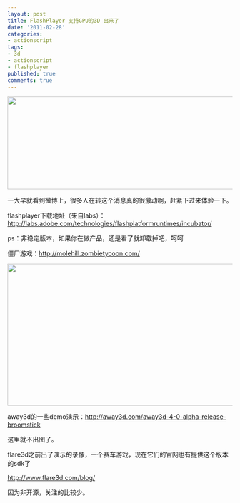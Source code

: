 ```yaml
---
layout: post
title: FlashPlayer 支持GPU的3D 出来了
date: '2011-02-28'
categories:
- actionscript
tags:
- 3d
- actionscript
- flashplayer
published: true
comments: true
---
```

<p><a href="{{urls.media}}/2011/02/20110228.png"><img class="alignnone size-full wp-image-842" title="20110228" src="{{urls.media}}/2011/02/20110228.png" alt="" width="585" height="208" /></a></p>

<p>一大早就看到微博上，很多人在转这个消息真的很激动啊，赶紧下过来体验一下。</p>

<p>flashplayer下载地址（来自labs）：<a href="http://labs.adobe.com/technologies/flashplatformruntimes/incubator/">http://labs.adobe.com/technologies/flashplatformruntimes/incubator/</a></p>

<p>ps：非稳定版本，如果你在做产品，还是看了就卸载掉吧，呵呵</p>

<p>僵尸游戏：<a href="http://molehill.zombietycoon.com/">http://molehill.zombietycoon.com/</a></p>

<p><a href="{{urls.media}}/2011/02/zombietycoon.jpg"><img class="alignnone size-full wp-image-841" title="zombietycoon" src="{{urls.media}}/2011/02/zombietycoon.jpg" alt="" width="520" height="318" /></a></p>

<p>away3d的一些demo演示：<a href="http://away3d.com/away3d-4-0-alpha-release-broomstick">http://away3d.com/away3d-4-0-alpha-release-broomstick</a></p>

<p>这里就不出图了。</p>

<p>flare3d之前出了演示的录像，一个赛车游戏，现在它们的官网也有提供这个版本的sdk了</p>

<p><a href="http://www.flare3d.com/blog/">http://www.flare3d.com/blog/</a></p>

<p>因为非开源，关注的比较少。</p>
